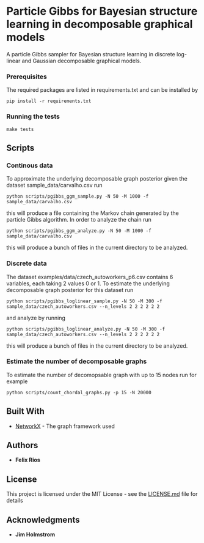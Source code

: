 # Particle Gibbs for Bayesian structure learning in decomposable graphical models
A particle Gibbs sampler for Bayesian structure learning in discrete log-linear and Gaussian decomposable graphical models.

### Prerequisites

The required packages are listed in requirements.txt and can be installed by
```
pip install -r requirements.txt
```

### Running the tests

```
make tests
```

## Scripts
### Continous data
To approximate the underlying decomposable graph posterior given the dataset sample_data/carvalho.csv run
```
python scripts/pgibbs_ggm_sample.py -N 50 -M 1000 -f sample_data/carvalho.csv
```
this will produce a file containing the Markov chain generated by the particle Gibbs algorithm. 
In order to analyze the chain run
```
python scripts/pgibbs_ggm_analyze.py -N 50 -M 1000 -f sample_data/carvalho.csv
```
this will produce a bunch of files in the current directory to be analyzed.

### Discrete data
The dataset examples/data/czech_autoworkers_p6.csv contains 6 variables, each taking 2 values 0 or 1.
To estimate the underlying decomposable graph posterior for this dataset run
```
python scripts/pgibbs_loglinear_sample.py -N 50 -M 300 -f sample_data/czech_autoworkers.csv --n_levels 2 2 2 2 2 2
```
and analyze by running
```
python scripts/pgibbs_loglinear_analyze.py -N 50 -M 300 -f sample_data/czech_autoworkers.csv --n_levels 2 2 2 2 2 2
```
this will produce a bunch of files in the current directory to be analyzed.

### Estimate the number of decomposable graphs
To estimate the number of decomopsable graph with up to 15 nodes run for example
```
python scripts/count_chordal_graphs.py -p 15 -N 20000
```
## Built With

* [NetworkX](https://networkx.github.io/documentation/stable/index.html) - The graph framework used

## Authors

* **Felix Rios**

## License

This project is licensed under the MIT License - see the [LICENSE.md](LICENSE.md) file for details

## Acknowledgments

* **Jim Holmstrom**
